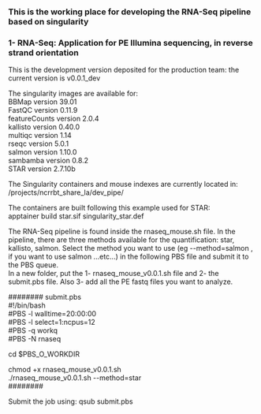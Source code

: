 ### This is the working place for developing the RNA-Seq pipeline based on singularity

### 1- RNA-Seq: Application for PE Illumina sequencing, in reverse strand orientation

This is the development version deposited for the production team: the current version is v0.0.1_dev

The singularity images are available for:  
BBMap version 39.01  
FastQC version 0.11.9  
featureCounts version 2.0.4  
kallisto version 0.40.0  
multiqc version 1.14  
rseqc version 5.0.1  
salmon version 1.10.0  
sambamba version 0.8.2  
STAR version 2.7.10b  


The Singularity containers and mouse indexes are currently located in:
/projects/ncrrbt_share_la/dev_pipe/

The containers are built following this example used for STAR:  
apptainer build star.sif singularity_star.def

The RNA-Seq pipeline is found inside the rnaseq_mouse.sh file. In the pipeline, there are three methods available for the quantification: star, kallisto, salmon.
Select the method you want to use (eg --method=salmon , if you want to use salmon  ...etc...) in the following PBS file and submit it to the PBS queue.  
In a new folder, put the 1- rnaseq_mouse_v0.0.1.sh file and 2- the submit.pbs file. Also 3- add all the PE fastq files you want to analyze.

  
######## submit.pbs  
#!/bin/bash  
#PBS -l walltime=20:00:00   
#PBS -l select=1:ncpus=12      
#PBS -q workq  
#PBS -N rnaseq   

cd $PBS_O_WORKDIR   

chmod +x rnaseq_mouse_v0.0.1.sh  
./rnaseq_mouse_v0.0.1.sh --method=star   
######## 

Submit the job using: qsub submit.pbs  
